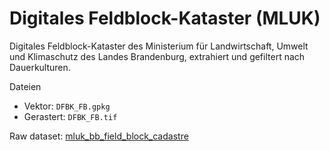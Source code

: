 # Digitales Feldblock-Kataster (MLUK)

Digitales Feldblock-Kataster des Ministerium für Landwirtschaft, Umwelt und
Klimaschutz des Landes Brandenburg, extrahiert und gefiltert nach Dauerkulturen.

Dateien

- Vektor: `DFBK_FB.gpkg`
- Gerastert: `DFBK_FB.tif`

Raw dataset:
[mluk_bb_field_block_cadastre](../../raw/mluk_bb_field_block_cadastre/dataset.md)

